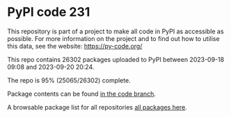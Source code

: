 # PyPI code 231

This repository is part of a project to make all code in PyPI as accessible as possible. For more information 
on the project and to find out how to utilise this data, see the website: https://py-code.org/

This repo contains 26302 packages uploaded to PyPI between 
2023-09-18 09:08 and 2023-09-20 20:24.

The repo is 95% (25065/26302) complete.

Package contents can be found [in the code branch](https://github.com/pypi-data/pypi-mirror-231/tree/code/packages).

A browsable package list for all repositories [all packages here](https://py-code.org/repositories/pypi-mirror-231).


